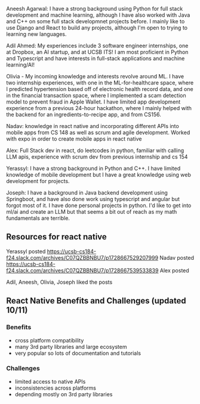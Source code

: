 Aneesh Agarwal: I have a strong background using Python for full stack development and machine learning, although I have also worked with Java and C++  on some full stack developmnet projects before. I mainly like to use Django and React to build any projects, although I'm open to trying to learning new languages.    

Adil Ahmed: My experiences include 3 software engineer internships, one at Dropbox, an AI startup, and at UCSB ITS! I am most proficient in Python and Typescript and have interests in full-stack applications and machine learning/AI!

Olivia - My incoming knowledge and interests revolve around ML. I have two internship experiences, with one in the ML-for-healthcare space, where I predicted hypertension based off of 
electronic health record data, and one in the financial transaction space, where I implemented a scam detection model to prevent fraud in Apple Wallet. I have limited app development experience from a previous 24-hour hackathon, where I mainly helped with the backend for an ingredients-to-recipe app, and from CS156.

Nadav: knowledge in react native and incorporating different APIs into mobile apps from CS 148 as well as scrum and agile development. Worked with expo in order to create mobile apps in react native

Alex: Full Stack dev in react, do leetcodes in python, familiar with calling LLM apis, experience with scrum dev from previous internship and cs 154

Yerassyl: I have a strong background in Python and C++. I have limited knowledge of mobile development but I have a great knowledge using web development for projects. 

Joseph: I have a background in Java backend development using Springboot, and have also done work using typescript and angular but forgot most of it. I have done personal projects in python. I'd like to get into ml/ai and create an LLM but that seems a bit out of reach as my math fundamentals are terrible. 



## Resources for react native
Yerassyl posted
https://ucsb-cs184-f24.slack.com/archives/C07QZBBNBU7/p1728667529207999
Nadav posted
https://ucsb-cs184-f24.slack.com/archives/C07QZBBNBU7/p1728667539533839
Alex posted

Adil, Aneesh, Olivia, Joseph liked the posts

## React Native Benefits and Challenges (updated 10/11)

### Benefits
* cross platform compatibility
* many 3rd party libraries and large ecosystem
* very popular so lots of documentation and tutorials

### Challenges
* limited access to native APIs
* inconsistencies across platforms
* depending mostly on 3rd party libraries



